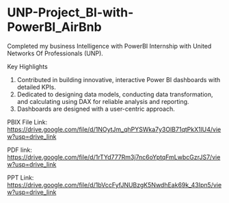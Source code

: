 # UNP-Project_BI-with-PowerBI_AirBnb

Completed my business Intelligence with PowerBI Internship with United Networks Of Professionals (UNP).

Key Highlights
1. Contributed in building innovative, interactive Power BI dashboards with detailed KPIs.
2. Dedicated to designing data models, conducting data transformation, and calculating using DAX for reliable analysis and reporting.
3. Dashboards are designed with a user-centric approach.

PBIX File Link: https://drive.google.com/file/d/1NOytJm_qhPYSWka7y3OlB71qtPkX1lU4/view?usp=drive_link

PDF link: https://drive.google.com/file/d/1rTYd777Rm3j7nc6oYptqFmLwbcGzrJS7/view?usp=drive_link

PPT Link: https://drive.google.com/file/d/1bVccFyfJNUBzgK5NwdhEak69k_43Ipn5/view?usp=drive_link  
